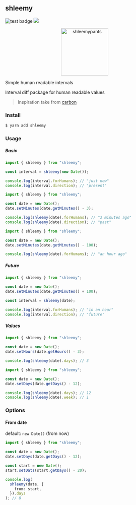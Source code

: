 ## shleemy

<p>
  <img src="https://github.com/bashleigh/shleemy/workflows/Tests/badge.svg" alt="test badge"/>
  <a href="https://www.npmjs.com/package/shleemy"><img src="https://img.shields.io/npm/v/shleemy.svg"/></a>
</p>
<p align="center">
  <a target="_blank" href="https://rickandmorty.fandom.com/wiki/Shleemypants">
    <img width="150" src="https://static.wikia.nocookie.net/rickandmorty/images/4/4d/Shleemy.png/revision/latest/scale-to-width-down/310?cb=20190830174941" alt="shleemypants"/>
  </a>
</p>

Simple human readable intervals

Interval diff package for human readable values

> Inspiration take from [carbon](https://github.com/briannesbitt/carbon)

### Install

```bash
$ yarn add shleemy
```

### Usage

##### Basic

```ts
import { shleemy } from "shleemy";

const interval = shleemy(new Date());

console.log(interval.forHumans); // "just now"
console.log(interval.direction); // "present"
```

```ts
import { shleemy } from "shleemy";

const date = new Date();
date.setMinutes(date.getMinutes() - 3);

console.log(shleemy(date).forHumans); // "3 minutes ago"
console.log(shleemy(date).direction); // "past"
```

```ts
import { shleemy } from "shleemy";

const date = new Date();
date.setMinutes(date.getMinutes() - 100);

console.log(shleemy(date).forHumans); // "an hour ago"
```

##### Future

```ts
import { shleemy } from "shleemy";

const date = new Date();
date.setMinutes(date.getMinutes() + 100);

const interval = shleemy(date);

console.log(interval.forHumans); // "in an hour"
console.log(interval.direction); // "future"
```

##### Values

```ts
import { shleemy } from "shleemy";

const date = new Date();
date.setHours(date.getHours() - 3);

console.log(shleemy(date).days); // 3
```

```ts
import { shleemy } from "shleemy";

const date = new Date();
date.setDays(date.getDays() - 12);

console.log(shleemy(date).days); // 12
console.log(shleemy(date).week); // 1
```

### Options

#### From date

default: `new Date()` (from now)

```ts
import { shleemy } from "shleemy";

const date = new Date();
date.setDays(date.getDays() - 12);

const start = new Date();
start.setDats(start.getDays() - 20);

console.log(
  shleemy(date, {
    from: start,
  }).days
); // 8
```
